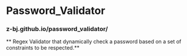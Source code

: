 # Password_Validator
### z-bj.github.io/password_validator/
** Regex Validator that dynamically check a password based on a set of constraints to be respected.**

